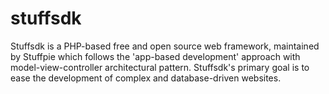 # stuffsdk
Stuffsdk is a PHP-based free and open source web framework, maintained by Stuffpie which follows the 'app-based development' approach with model-view-controller architectural pattern. Stuffsdk's primary goal is to ease the development of complex and database-driven websites.
